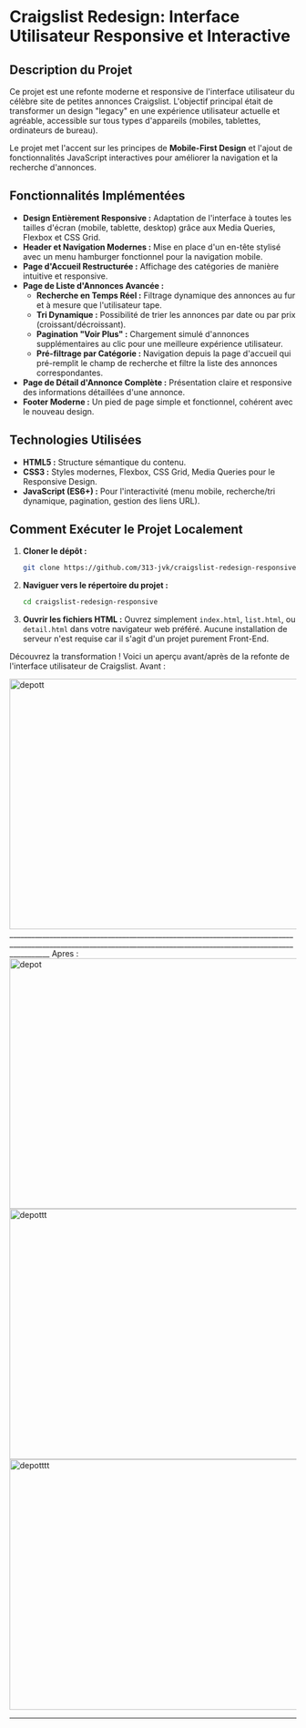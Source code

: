 # Craigslist Redesign: Interface Utilisateur Responsive et Interactive

## Description du Projet

Ce projet est une refonte moderne et responsive de l'interface utilisateur du célèbre site de petites annonces Craigslist. L'objectif principal était de transformer un design "legacy" en une expérience utilisateur actuelle et agréable, accessible sur tous types d'appareils (mobiles, tablettes, ordinateurs de bureau).

Le projet met l'accent sur les principes de **Mobile-First Design** et l'ajout de fonctionnalités JavaScript interactives pour améliorer la navigation et la recherche d'annonces.

## Fonctionnalités Implémentées

* **Design Entièrement Responsive :** Adaptation de l'interface à toutes les tailles d'écran (mobile, tablette, desktop) grâce aux Media Queries, Flexbox et CSS Grid.
* **Header et Navigation Modernes :** Mise en place d'un en-tête stylisé avec un menu hamburger fonctionnel pour la navigation mobile.
* **Page d'Accueil Restructurée :** Affichage des catégories de manière intuitive et responsive.
* **Page de Liste d'Annonces Avancée :**
    * **Recherche en Temps Réel :** Filtrage dynamique des annonces au fur et à mesure que l'utilisateur tape.
    * **Tri Dynamique :** Possibilité de trier les annonces par date ou par prix (croissant/décroissant).
    * **Pagination "Voir Plus" :** Chargement simulé d'annonces supplémentaires au clic pour une meilleure expérience utilisateur.
    * **Pré-filtrage par Catégorie :** Navigation depuis la page d'accueil qui pré-remplit le champ de recherche et filtre la liste des annonces correspondantes.
* **Page de Détail d'Annonce Complète :** Présentation claire et responsive des informations détaillées d'une annonce.
* **Footer Moderne :** Un pied de page simple et fonctionnel, cohérent avec le nouveau design.

## Technologies Utilisées

* **HTML5 :** Structure sémantique du contenu.
* **CSS3 :** Styles modernes, Flexbox, CSS Grid, Media Queries pour le Responsive Design.
* **JavaScript (ES6+) :** Pour l'interactivité (menu mobile, recherche/tri dynamique, pagination, gestion des liens URL).

## Comment Exécuter le Projet Localement

1.  **Cloner le dépôt :**
    ```bash
    git clone https://github.com/313-jvk/craigslist-redesign-responsive.git
    ```

2.  **Naviguer vers le répertoire du projet :**
    ```bash
    cd craigslist-redesign-responsive 
    ```

3.  **Ouvrir les fichiers HTML :**
    Ouvrez simplement `index.html`, `list.html`, ou `detail.html` dans votre navigateur web préféré. Aucune installation de serveur n'est requise car il s'agit d'un projet purement Front-End.

Découvrez la transformation ! Voici un aperçu avant/après de la refonte de l'interface utilisateur de Craigslist. Avant : 


   <img width="600" height="440" alt="depott" src="https://github.com/user-attachments/assets/bad2912f-12e6-4cd0-a67c-099ee4ccb704" /> 
_______________________________________________________________________________________________________________________________________________________________________
Apres : 
        <img width="600" height="440" alt="depot" src="https://github.com/user-attachments/assets/a0d41c3d-d12f-4488-a4a2-d202b30f88e0" /> 
        <img width="600" height="440" alt="depottt" src="https://github.com/user-attachments/assets/b3d25212-9cbb-4f6c-8b43-3d718c4463b4" /> 
        <img width="600" height="440" alt="depotttt" src="https://github.com/user-attachments/assets/7977efee-1561-44e1-9a9d-65642ab92eff" />




---
